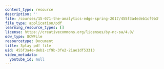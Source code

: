 ```yaml
---
content_type: resource
description: ''
file: /courses/15-071-the-analytics-edge-spring-2017/455f3a4edeb1cf9b3fe221ae1df53313_-mW-DYFyGqg.pdf
file_type: application/pdf
learning_resource_types: []
license: https://creativecommons.org/licenses/by-nc-sa/4.0/
ocw_type: OCWFile
resourcetype: Document
title: 3play pdf file
uid: 455f3a4e-deb1-cf9b-3fe2-21ae1df53313
video_metadata:
  youtube_id: null
---
```

